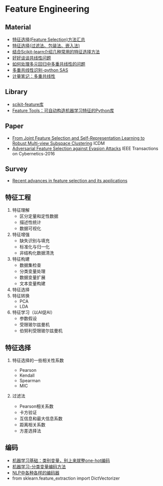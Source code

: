 # Feature Engineering

## Material 
- [特征选择(Feature Selection)方法汇总](https://zhuanlan.zhihu.com/p/74198735)
- [特征选择(过滤法、包装法、嵌入法)](https://blog.csdn.net/u011204487/article/details/105808817/)
- [结合Scikit-learn介绍几种常用的特征选择方法](https://www.cnblogs.com/hhh5460/p/5186226.html)
- [好好谈谈共线性问题](https://zhuanlan.zhihu.com/p/88025370)
- [如何处理多元回归中多重共线性的问题](https://www.zhihu.com/question/377343548/answer/1748124147)
- [多重共线性识别-python SAS](https://zhuanlan.zhihu.com/p/146298015)
- [计量笔记：多重共线性](https://zhuanlan.zhihu.com/p/113417006)

## Library
- [scikit-feature库](https://www.bioinfo-scrounger.com/archives/Scikit-learn-Feature-selection/)
- [Feature Tools：可自动构造机器学习特征的Python库](https://zhuanlan.zhihu.com/p/38349856)

## Paper
- [From Joint Feature Selection and
Self-Representation Learning to Robust Multi-view
Subspace Clustering]() ICDM
- [Adversarial Feature Selection against Evasion Attacks]() IEEE Transactions on Cybernetics-2016

## Survey
- [Recent advances in feature selection and its applications]()

## 特征工程
1. 特征理解
   - 区分定量和定性数据
   - 描述性统计
   - 数据可视化
2. 特征增强
   - 缺失识别与填充
   - 标准化与归一化
   - 非结构化数据清洗
3. 特征构建
   - 数据集检查
   - 分类变量处理
   - 数据变量扩展
   - 文本变量构建
4. 特征选择
5. 特征转换
   - PCA
   - LDA
6. 特征学习（以AI促AI）
   - 参数假设
   - 受限玻尔兹曼机
   - 伯努利受限玻尔兹曼机

## 特征选择
1. 特征选择的一些相关性系数
   - Pearson
   - Kendall
   - Spearman
   - MIC

2. 过滤法
   - Pearson相关系数
   - 卡方验证
   - 互信息和最大信息系数
   - 距离相关系数
   - 方差选择法

## 编码
- [机器学习基础：类别变量，别上来就整one-hot编码](https://zhuanlan.zhihu.com/p/228177919)
- [机器学习-分类变量编码方法](https://zhuanlan.zhihu.com/p/260966178)
- [NLP中各种各样的编码器](https://zhuanlan.zhihu.com/p/113812792)
- from sklearn.feature_extraction import DictVectorizer